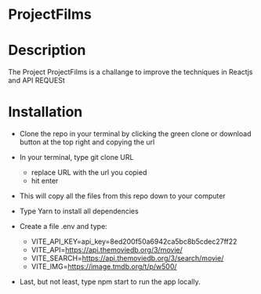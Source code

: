 # ProjectFilms

# Description 

The Project ProjectFilms is a challange to improve the techniques in Reactjs and API REQUESt

# Installation

- Clone the repo in your terminal by clicking the green clone or download button at the top right and copying the url

- In your terminal, type git clone URL
  - replace URL with the url you copied
  - hit enter


- This will copy all the files from this repo down to your computer

- Type Yarn to install all dependencies

- Create a file .env and type:

  - VITE_API_KEY=api_key=8ed200f50a6942ca5bc8b5cdec27ff22 <br>
  - VITE_API=https://api.themoviedb.org/3/movie/<br>
  - VITE_SEARCH=https://api.themoviedb.org/3/search/movie/ <br>
  - VITE_IMG=https://image.tmdb.org/t/p/w500/

- Last, but not least, type npm start to run the app locally.
